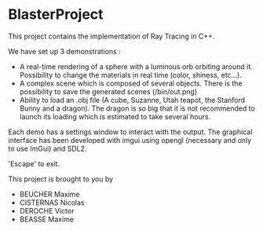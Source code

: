 # BlasterProject

This project contains the implementation of Ray Tracing in C++.

We have set up 3 demonstrations :

- A real-time rendering of a sphere with a luminous orb orbiting around it. Possibility to change the materials in real time (color, shiness, etc...).
- A complex scene which is composed of several objects. There is the possibility to save the generated scenes (/bin/out.png)
- Ability to load an .obj file (A cube, Suzanne, Utah teapot, the Stanford Bunny and a dragon). The dragon is so big that it is not recommended to launch its loading which is estimated to take several hours.

Each demo has a settings window to interact with the output.
The graphical interface has been developed with imgui using opengl (necessary and only to use ImGui) and SDL2.

'Escape' to exit.

This project is brought to you by
- BEUCHER Maxime
- CISTERNAS Nicolas
- DEROCHE Victor
- BEASSE Maxime
